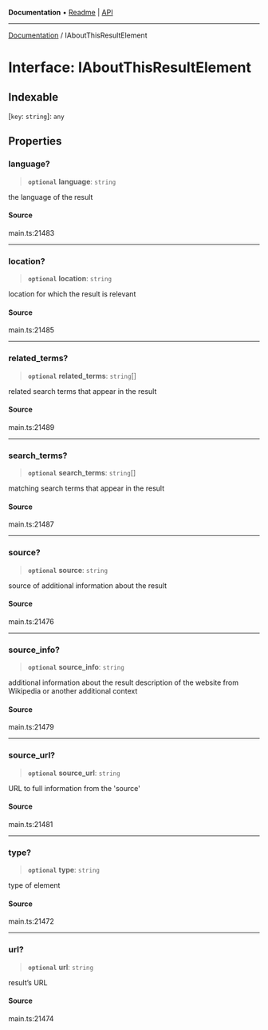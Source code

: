 **Documentation** • [Readme](../README.md) \| [API](../globals.md)

***

[Documentation](../README.md) / IAboutThisResultElement

# Interface: IAboutThisResultElement

## Indexable

 \[`key`: `string`\]: `any`

## Properties

### language?

> **`optional`** **language**: `string`

the language of the result

#### Source

main.ts:21483

***

### location?

> **`optional`** **location**: `string`

location for which the result is relevant

#### Source

main.ts:21485

***

### related\_terms?

> **`optional`** **related\_terms**: `string`[]

related search terms that appear in the result

#### Source

main.ts:21489

***

### search\_terms?

> **`optional`** **search\_terms**: `string`[]

matching search terms that appear in the result

#### Source

main.ts:21487

***

### source?

> **`optional`** **source**: `string`

source of additional information about the result

#### Source

main.ts:21476

***

### source\_info?

> **`optional`** **source\_info**: `string`

additional information about the result
description of the website from Wikipedia or another additional context

#### Source

main.ts:21479

***

### source\_url?

> **`optional`** **source\_url**: `string`

URL to full information from the 'source'

#### Source

main.ts:21481

***

### type?

> **`optional`** **type**: `string`

type of element

#### Source

main.ts:21472

***

### url?

> **`optional`** **url**: `string`

result’s URL

#### Source

main.ts:21474
